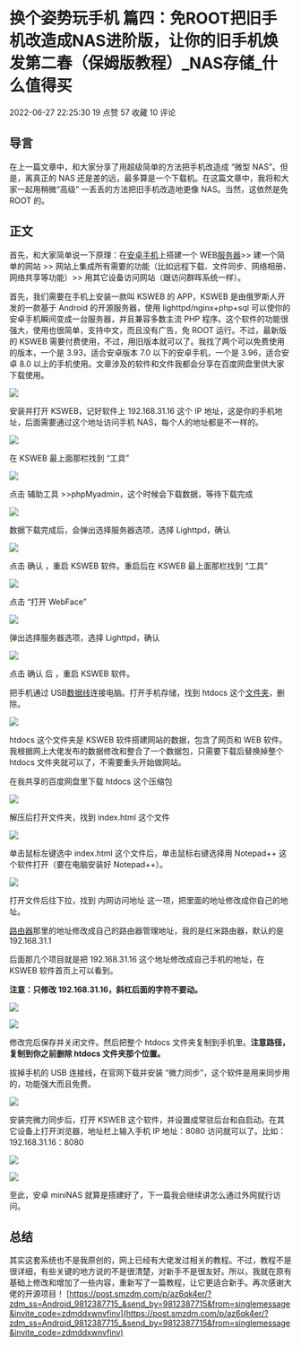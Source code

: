 # 换个姿势玩手机 篇四：免ROOT把旧手机改造成NAS进阶版，让你的旧手机焕发第二春（保姆版教程）_NAS存储_什么值得买
2022-06-27 22:25:30 19 点赞 57 收藏 10 评论

## 导言

在上一篇文章中，和大家分享了用超级简单的方法把手机改造成 “微型 NAS”。但是，离真正的 NAS 还是差的远，最多算是一个下载机。在这篇文章中，我将和大家一起用稍微“高级” 一丢丢的方法把旧手机改造地更像 NAS。当然，这依然是免 ROOT 的。  

## 正文

首先，和大家简单说一下原理：在[安卓手机](https://www.smzdm.com/fenlei/androidshouji/)上搭建一个 WEB[服务器](https://www.smzdm.com/fenlei/fuwuqi/)>> 建一个简单的网站 >> 网站上集成所有需要的功能（比如远程下载、文件同步、网络相册、网络共享等功能）>> 用其它设备访问网站（跟访问群晖系统一样）。

首先，我们需要在手机上安装一款叫 KSWEB 的 APP，KSWEB 是由俄罗斯人开发的一款基于 Android 的开源服务器，使用 lighttpd/nginx+php+sql 可以使你的安卓手机瞬间变成一台服务器，并且兼容多数主流 PHP 程序。这个软件的功能很强大，使用也很简单，支持中文，而且没有广告，免 ROOT 运行。不过，最新版的 KSWEB 需要付费使用，不过，用旧版本就可以了。我找了两个可以免费使用的版本，一个是 3.93，适合安卓版本 7.0 以下的安卓手机，一个是 3.96，适合安卓 8.0 以上的手机使用。文章涉及的软件和文件我都会分享在百度网盘里供大家下载使用。

[![](https://github.com/gkeo/img/blob/main/2022/07/2022-7-4%2009-15-45/624a80d3-2537-484d-bb4e-da47dc388225.jpeg?raw=true)
](https://post.smzdm.com/p/az6qk4er/pic_2/)

安装并打开 KSWEB，记好软件上 192.168.31.16 这个 IP 地址，这是你的手机地址，后面需要通过这个地址访问手机 NAS，每个人的地址都是不一样的。

[![](https://github.com/gkeo/img/blob/main/2022/07/2022-7-4%2009-15-45/feb6b1c0-5af1-4730-ba9f-3919e65b94b0.jpeg?raw=true)
](https://post.smzdm.com/p/az6qk4er/pic_3/)

在 KSWEB 最上面那栏找到 “工具”  

[![](https://github.com/gkeo/img/blob/main/2022/07/2022-7-4%2009-15-45/69dd2e7e-6560-4e04-bc0c-f1299b494f4f.jpeg?raw=true)
](https://post.smzdm.com/p/az6qk4er/pic_4/)

点击 辅助工具 >>phpMyadmin，这个时候会下载数据，等待下载完成

[![](https://github.com/gkeo/img/blob/main/2022/07/2022-7-4%2009-15-45/116276c8-dbda-4816-bc77-7d060c9f79ec.jpeg?raw=true)
](https://post.smzdm.com/p/az6qk4er/pic_5/)

数据下载完成后，会弹出选择服务器选项，选择 Lighttpd，确认  

[![](https://github.com/gkeo/img/blob/main/2022/07/2022-7-4%2009-15-45/74d4e63b-7970-4398-81c5-584331aed0a8.jpeg?raw=true)
](https://post.smzdm.com/p/az6qk4er/pic_6/)

点击 确认 ，重启 KSWEB 软件。重启后在 KSWEB 最上面那栏找到 “工具”

[![](https://github.com/gkeo/img/blob/main/2022/07/2022-7-4%2009-15-45/9b5c766a-27f4-422b-b7e6-dbb6e83326ad.jpeg?raw=true)
](https://post.smzdm.com/p/az6qk4er/pic_7/)

点击 “打开 WebFace”  

[![](https://github.com/gkeo/img/blob/main/2022/07/2022-7-4%2009-15-45/61cba4c6-4c59-4a78-989f-679c5f0920c7.jpeg?raw=true)
](https://post.smzdm.com/p/az6qk4er/pic_8/)

弹出选择服务器选项，选择 Lighttpd，确认  

[![](https://github.com/gkeo/img/blob/main/2022/07/2022-7-4%2009-15-45/6a5f3ee2-024d-4777-9c51-94d76c2d8b41.jpeg?raw=true)
](https://post.smzdm.com/p/az6qk4er/pic_9/)

点击 确认 后 ，重启 KSWEB 软件。

把手机通过 USB[数据线](https://www.smzdm.com/fenlei/shujuxian/)连接电脑。打开手机存储，找到 htdocs 这个[文件夹](https://www.smzdm.com/fenlei/wenjianjia/)，删除。

[![](https://github.com/gkeo/img/blob/main/2022/07/2022-7-4%2009-15-45/15df4ffc-42aa-4187-8ae8-2d8afe19cb2e.jpeg?raw=true)
](https://post.smzdm.com/p/az6qk4er/pic_10/)

htdocs 这个文件夹是 KSWEB 软件搭建网站的数据，包含了网页和 WEB 软件。我根据网上大佬发布的数据修改和整合了一个数据包，只需要下载后替换掉整个 htdocs 文件夹就可以了，不需要重头开始做网站。

在我共享的百度网盘里下载 htdocs 这个压缩包

[![](https://github.com/gkeo/img/blob/main/2022/07/2022-7-4%2009-15-45/957534d2-148b-472a-82e7-38d153c5592f.jpeg?raw=true)
](https://post.smzdm.com/p/az6qk4er/pic_11/)

解压后打开文件夹，找到 index.html 这个文件

[![](https://github.com/gkeo/img/blob/main/2022/07/2022-7-4%2009-15-45/5a8a0fa5-2494-4e79-b375-de98b5e15691.jpeg?raw=true)
](https://post.smzdm.com/p/az6qk4er/pic_12/)

单击鼠标左键选中 index.html 这个文件后，单击鼠标右键选择用 Notepad++ 这个软件打开（要在电脑安装好 Notepad++）。

[![](https://github.com/gkeo/img/blob/main/2022/07/2022-7-4%2009-15-45/8672a092-eee5-40d4-8aa9-89a874ad6120.jpeg?raw=true)
](https://post.smzdm.com/p/az6qk4er/pic_13/)

打开文件后往下拉，找到 内网访问地址 这一项，把里面的地址修改成你自己的地址。

[路由器](https://www.smzdm.com/fenlei/luyouqi/)那里的地址修改成自己的路由器管理地址，我的是红米路由器，默认的是 192.168.31.1

后面那几个项目就是把 192.168.31.16 这个地址修改成自己手机的地址，在 KSWEB 软件首页上可以看到。

**注意：只修改 192.168.31.16，斜杠后面的字符不要动。** 

[![](https://github.com/gkeo/img/blob/main/2022/07/2022-7-4%2009-15-45/3fa08236-a9ce-4628-835e-f16f53ce8d4b.jpeg?raw=true)
](https://post.smzdm.com/p/az6qk4er/pic_14/)

[![](https://github.com/gkeo/img/blob/main/2022/07/2022-7-4%2009-15-45/264c1437-989e-4f65-bb8e-ceb405f7b8ce.jpeg?raw=true)
](https://post.smzdm.com/p/az6qk4er/pic_15/)

修改完后保存并关闭文件。然后把整个 htdocs 文件夹复制到手机里。**注意路径，复制到你之前删除 htdocs 文件夹那个位置。** 

拔掉手机的 USB 连接线，在官网下载并安装 “微力同步”，这个软件是用来同步用的，功能强大而且免费。

[![](https://github.com/gkeo/img/blob/main/2022/07/2022-7-4%2009-15-45/e524e041-f34d-488e-8dd4-2c6376d2f373.jpeg?raw=true)
](https://post.smzdm.com/p/az6qk4er/pic_16/)

安装完微力同步后，打开 KSWEB 这个软件，并设置成常驻后台和自启动。在其它设备上打开浏览器，地址栏上输入手机 IP 地址：8080 访问就可以了。比如： 192.168.31.16：8080

[![](https://github.com/gkeo/img/blob/main/2022/07/2022-7-4%2009-15-45/3a25d994-4380-4529-bea4-05b40e737d52.jpeg?raw=true)
](https://post.smzdm.com/p/az6qk4er/pic_17/)

[![](https://github.com/gkeo/img/blob/main/2022/07/2022-7-4%2009-15-45/a1cce8d8-004a-4ef8-99ae-254188d08c08.jpeg?raw=true)
](https://post.smzdm.com/p/az6qk4er/pic_18/)

至此，安卓 miniNAS 就算是搭建好了，下一篇我会继续讲怎么通过外网就行访问。

## 总结

其实这套系统也不是我原创的，网上已经有大佬发过相关的教程。不过，教程不是很详细，有些关键的地方说的不是很清楚，对新手不是很友好。所以，我就在原有基础上修改和增加了一些内容，重新写了一篇教程，让它更适合新手。再次感谢大佬的开源项目！ 
 [https://post.smzdm.com/p/az6qk4er/?zdm_ss=Android_9812387715_&send_by=9812387715&from=singlemessage&invite_code=zdmddxwnvfinv](https://post.smzdm.com/p/az6qk4er/?zdm_ss=Android_9812387715_&send_by=9812387715&from=singlemessage&invite_code=zdmddxwnvfinv)
